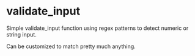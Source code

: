 # validate_input
Simple validate_input function using regex patterns to detect numeric or string input.

Can be customized to match pretty much anything.